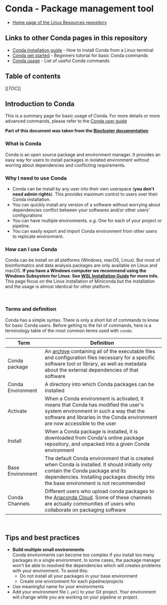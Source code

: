 # Conda - Package management tool

- [Home page of the Linux Resources repository](../README.md)

## Links to other Conda pages in this repository

- [Conda installation guide](/Conda/conda_installation_guide.md) - How to install Conda from a Linux terminal
- [Conda get started](/Conda/conda_get_started.md) - Beginners tutorial for basic Conda commands
- [Conda usage](/Conda/conda_usage.md) - List of useful Conda commands

## Table of contents

[[_TOC_]]

## Introduction to Conda

This is a summary page for basic usage of Conda. For more details or more advanced commands, please refer to the [Conda user guide](https://conda.io/projects/conda/en/latest/user-guide/index.html)

**Part of this document was taken from the [Biocluster documentation](https://redmine.biodiversity.agr.gc.ca/projects/biocluster/wiki/Installing_Conda)**

### What is Conda

Conda is an open source package and environment manager. It provides an easy way for users to install packages in isolated environment without worring about dependencies and conflicting requirements.

### Why I need to use Conda

- Conda can be install by any user into their own userspace (**you don't need admin rights**). This provides maximum control to users over their Conda installation.
- You can quickly install any version of a software without worrying about dependencies conflict between your softwares and/or other users' configurations
- You can have multiple environments. *e.g.* One for each of your project or pipeline.
- You can easily export and import Conda environment from other users to replicate environment.

### How can I use Conda

Conda can be install on all platforms (Windows, macOS, Linux). But most of bioinformatics and data analysis packages are only available on Linux and macOS. **If you have a Windows computer we recommend using the Windows Subsystem for Linux. See [WSL Installation Guide](/WSL_Workshop/WSL_installation.md) for more info.** This page focus on the Linux installation of Miniconda but the installation and the usage is almost identical for other platform.

<br>

### Terms and definition

Conda has a simple syntax. There is only a short list of commands to know for basic Conda users. Before getting to the list of commands, here is a terminology table of the most common terms used with `conda`:

| Term | Definition |
| --- | --- |
| Conda package | An [archive](https://en.wikipedia.org/wiki/Archive_file) containing all of the executable files and configuration files necessary for a specific software tool or library, as well as metadata about the external dependencies of that software |
| Conda Environment | A directory into which Conda packages can be installed |
| Activate | When a Conda environment is activated, it means that Conda has modified the user's system environment in such a way that the software and libraries in the Conda environment are now accessible to the user |
| Install | When a Conda package is installed, it is downloaded from Conda's online package repository, and unpacked into a given Conda environment |
| Base Environment | The default Conda environment that is created when Conda is installed. It should initially only contain the Conda package and its dependencies. Installing packages directly into the base environment is not recommended |
| Conda Channels | Different users who upload conda packages to the [Anaconda Cloud](https://anaconda.org/). Some of these channels are actually communities of users who collaborate on packaging software |

<br>

## Tips and best practices

- **Build multiple small environments**  
   Conda environments can become too complex if you install too many packages in a single environment. In some cases, the package manager won't be able to resolved the dependencies which will creates problems with your environment. To avoid this:
  - Do not install all your packages in your base environment
  - Create one environment for each pipeline/projects
- Use meaningful name for your environments
- Add your environment file (`.yml`) to your Git project. Your environment will change while you are working on your pipeline or project.
